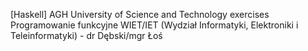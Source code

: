 [Haskell] AGH University of Science and Technology exercises
Programowanie funkcyjne WIET/IET (Wydział Informatyki, Elektroniki i Teleinformatyki) - dr Dębski/mgr Łoś
